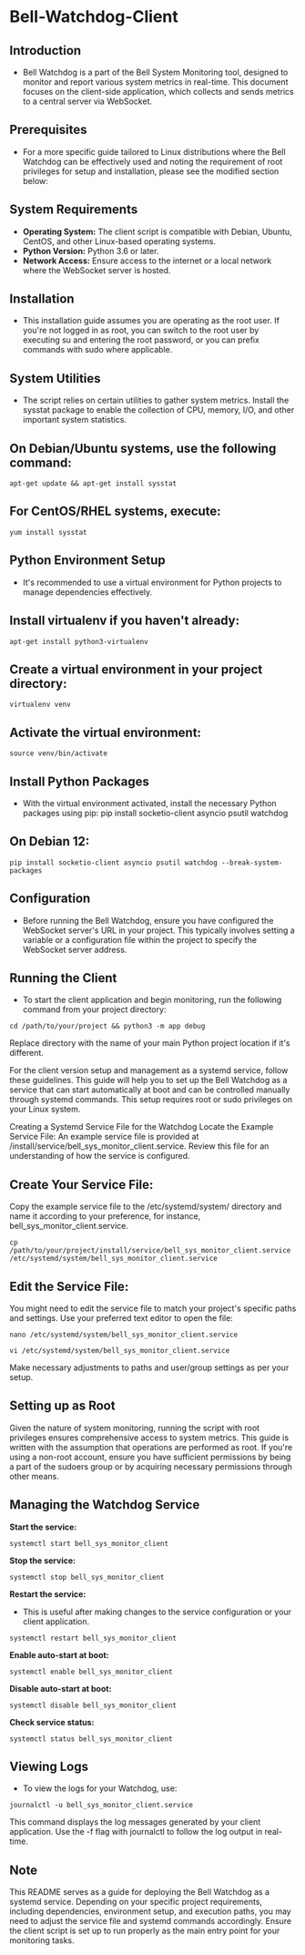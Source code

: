 # Bell-Watchdog-Client

## Introduction
- Bell Watchdog is a part of the Bell System Monitoring tool, designed to monitor and report various system metrics in real-time. This document focuses on the client-side application, which collects and sends metrics to a central server via WebSocket.

## Prerequisites
- For a more specific guide tailored to Linux distributions where the Bell Watchdog can be effectively used and noting the requirement of root privileges for setup and installation, please see the modified section below:

## System Requirements
- **Operating System:** The client script is compatible with Debian, Ubuntu, CentOS, and other Linux-based operating systems.
- **Python Version:** Python 3.6 or later.
- **Network Access:** Ensure access to the internet or a local network where the WebSocket server is hosted.

## Installation
- This installation guide assumes you are operating as the root user. If you're not logged in as root, you can switch to the root user by executing su and entering the root password, or you can prefix commands with sudo where applicable.

## System Utilities
- The script relies on certain utilities to gather system metrics. Install the sysstat package to enable the collection of CPU, memory, I/O, and other important system statistics.

## On Debian/Ubuntu systems, use the following command:
````
apt-get update && apt-get install sysstat
````

## For CentOS/RHEL systems, execute:

````
yum install sysstat
````

## Python Environment Setup
- It's recommended to use a virtual environment for Python projects to manage dependencies effectively.

## Install virtualenv if you haven't already:
````
apt-get install python3-virtualenv
````

## Create a virtual environment in your project directory:
````
virtualenv venv
````

## Activate the virtual environment:
````
source venv/bin/activate
````

## Install Python Packages
- With the virtual environment activated, install the necessary Python packages using pip:
pip install socketio-client asyncio psutil watchdog

## On Debian 12:
````
pip install socketio-client asyncio psutil watchdog --break-system-packages
````

## Configuration
- Before running the Bell Watchdog, ensure you have configured the WebSocket server's URL in your project. This typically involves setting a variable or a configuration file within the project to specify the WebSocket server address.

## Running the Client
- To start the client application and begin monitoring, run the following command from your project directory:

````
cd /path/to/your/project && python3 -m app debug
````

Replace directory with the name of your main Python project location if it's different.

For the client version setup and management as a systemd service, follow these guidelines. This guide will help you to set up the Bell Watchdog as a service that can start automatically at boot and can be controlled manually through systemd commands. This setup requires root or sudo privileges on your Linux system.

Creating a Systemd Service File for the Watchdog
Locate the Example Service File:
An example service file is provided at /install/service/bell_sys_monitor_client.service. Review this file for an understanding of how the service is configured.

## Create Your Service File:
Copy the example service file to the /etc/systemd/system/ directory and name it according to your preference, for instance, bell_sys_monitor_client.service.
````
cp /path/to/your/project/install/service/bell_sys_monitor_client.service /etc/systemd/system/bell_sys_monitor_client.service
````

## Edit the Service File:
You might need to edit the service file to match your project's specific paths and settings. Use your preferred text editor to open the file:
````
nano /etc/systemd/system/bell_sys_monitor_client.service
````
````
vi /etc/systemd/system/bell_sys_monitor_client.service
````

Make necessary adjustments to paths and user/group settings as per your setup.

## Setting up as Root
Given the nature of system monitoring, running the script with root privileges ensures comprehensive access to system metrics. This guide is written with the assumption that operations are performed as root. If you're using a non-root account, ensure you have sufficient permissions by being a part of the sudoers group or by acquiring necessary permissions through other means.

## Managing the Watchdog Service
**Start the service:**
````
systemctl start bell_sys_monitor_client
````

**Stop the service:**
````
systemctl stop bell_sys_monitor_client
````

**Restart the service:** 
- This is useful after making changes to the service configuration or your client application.
````
systemctl restart bell_sys_monitor_client
````

**Enable auto-start at boot:**
````
systemctl enable bell_sys_monitor_client
````

**Disable auto-start at boot:**
````
systemctl disable bell_sys_monitor_client
````

**Check service status:**
````
systemctl status bell_sys_monitor_client
````

## Viewing Logs
- To view the logs for your Watchdog, use:
````
journalctl -u bell_sys_monitor_client.service
````

This command displays the log messages generated by your client application. Use the -f flag with journalctl to follow the log output in real-time.

## Note
This README serves as a guide for deploying the Bell Watchdog as a systemd service. Depending on your specific project requirements, including dependencies, environment setup, and execution paths, you may need to adjust the service file and systemd commands accordingly. Ensure the client script is set up to run properly as the main entry point for your monitoring tasks.
